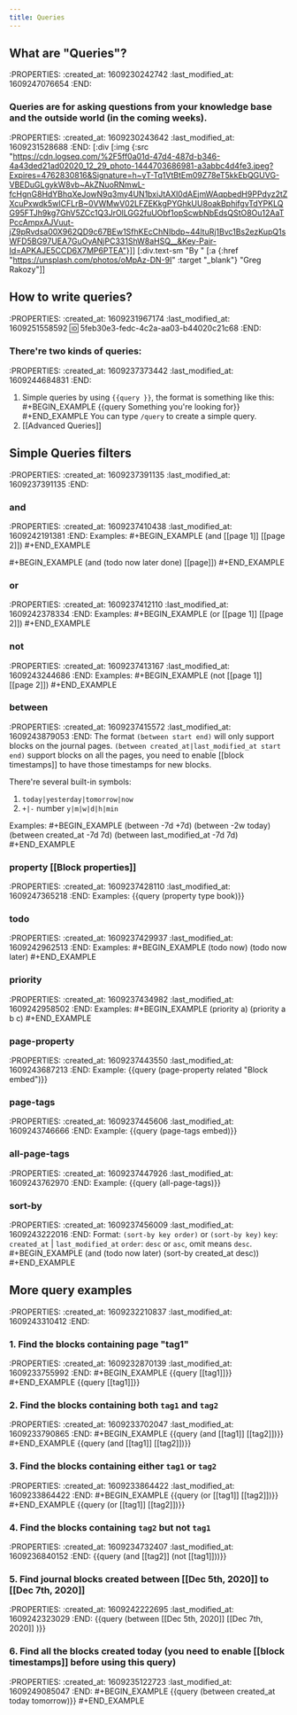 ```yaml
---
title: Queries
---
```


## **What are "Queries"?**
:PROPERTIES:
:created_at: 1609230242742
:last_modified_at: 1609247076654
:END:
### Queries are for asking questions from your knowledge base and the outside world (in the coming weeks).
:PROPERTIES:
:created_at: 1609230243642
:last_modified_at: 1609231528688
:END:
[:div [:img {:src "https://cdn.logseq.com/%2F5ff0a01d-47d4-487d-b346-4a43ded21ad02020_12_29_photo-1444703686981-a3abbc4d4fe3.jpeg?Expires=4762830816&Signature=h~yT-Tq1VtBtEm09Z78eT5kkEbQGUVG-VBEDuGLgykW8vb~AkZNuoRNmwL-fcHgnG8HdYBhqXeJowN9q3my4UN1bxiJtAXl0dAEjmWAqpbedH9PPdyz2tZXcuPxwdk5wICFLrB~0VWMwV02LFZEKkgPYGhkUU8oakBphifgvTdYPKLQG95FTJh9kg7GhV5ZCc1Q3JrOlLGG2fuUObf1opScwbNbEdsQStO8Ou12AaTPccAmpxAJVuut-jZ9pRvdsa00X962QD9c67BEw1SfhKEcChNIbdp~44ltuRj1Bvc1Bs2ezKupQ1sWFD5BG97UEA7GuOyANjPC331ShW8aHSQ__&Key-Pair-Id=APKAJE5CCD6X7MP6PTEA"}]]
[:div.text-sm "By " [:a {:href "https://unsplash.com/photos/oMpAz-DN-9I" :target "_blank"} "Greg Rakozy"]]
## **How to write queries?**
:PROPERTIES:
:created_at: 1609231967174
:last_modified_at: 1609251558592
:id: 5feb30e3-fedc-4c2a-aa03-b44020c21c68
:END:
### There're two kinds of queries:
:PROPERTIES:
:created_at: 1609237373442
:last_modified_at: 1609244684831
:END:
1. Simple queries by using `{{query }}`, the format is something like this:
 #+BEGIN_EXAMPLE
 {{query Something you're looking for}}
 #+END_EXAMPLE
 You can type `/query` to create a simple query.
2. [[Advanced Queries]]
## **Simple Queries filters**
:PROPERTIES:
:created_at: 1609237391135
:last_modified_at: 1609237391135
:END:
### **and**
:PROPERTIES:
:created_at: 1609237410438
:last_modified_at: 1609242191381
:END:
Examples:
#+BEGIN_EXAMPLE
(and [[page 1]] [[page 2]])
#+END_EXAMPLE

#+BEGIN_EXAMPLE
(and (todo now later done) [[page]])
#+END_EXAMPLE
### **or**
:PROPERTIES:
:created_at: 1609237412110
:last_modified_at: 1609242378334
:END:
Examples:
#+BEGIN_EXAMPLE
(or [[page 1]] [[page 2]])
#+END_EXAMPLE
### **not**
:PROPERTIES:
:created_at: 1609237413167
:last_modified_at: 1609243244686
:END:
Examples:
#+BEGIN_EXAMPLE
(not [[page 1]] [[page 2]])
#+END_EXAMPLE
### **between**
:PROPERTIES:
:created_at: 1609237415572
:last_modified_at: 1609243879053
:END:
The format `(between start end)` will only support blocks on the journal pages.
`(between created_at|last_modified_at start end)` support blocks on all the pages, you need to enable [[block timestamps]] to have those timestamps for new blocks.

There're several built-in symbols:
 1. `today|yesterday|tomorrow|now`
 2. `+|-` number `y|m|w|d|h|min`

Examples:
#+BEGIN_EXAMPLE
(between -7d +7d)
(between -2w today)
(between created_at -7d 7d)
(between last_modified_at -7d 7d)
#+END_EXAMPLE
### **property** [[Block properties]]
:PROPERTIES:
:created_at: 1609237428110
:last_modified_at: 1609247365218
:END:
Examples:
{{query (property type book)}}
### **todo**
:PROPERTIES:
:created_at: 1609237429937
:last_modified_at: 1609242962513
:END:
Examples:
#+BEGIN_EXAMPLE
(todo now)
(todo now later)
#+END_EXAMPLE
### **priority**
:PROPERTIES:
:created_at: 1609237434982
:last_modified_at: 1609242958502
:END:
Examples:
#+BEGIN_EXAMPLE
(priority a)
(priority a b c)
#+END_EXAMPLE
### **page-property**
:PROPERTIES:
:created_at: 1609237443550
:last_modified_at: 1609243687213
:END:
Example:
{{query (page-property related "Block embed")}}
### **page-tags**
:PROPERTIES:
:created_at: 1609237445606
:last_modified_at: 1609243746666
:END:
Example:
{{query (page-tags embed)}}
### **all-page-tags**
:PROPERTIES:
:created_at: 1609237447926
:last_modified_at: 1609243762970
:END:
Example:
{{query (all-page-tags)}}
### **sort-by**
:PROPERTIES:
:created_at: 1609237456009
:last_modified_at: 1609243222016
:END:
Format: `(sort-by key order)` or `(sort-by key)`
`key`: `created_at`  | `last_modified_at`
`order`: `desc` or `asc`, omit means `desc`.
#+BEGIN_EXAMPLE
(and (todo now later) (sort-by created_at desc))
#+END_EXAMPLE
## **More query examples**
:PROPERTIES:
:created_at: 1609232210837
:last_modified_at: 1609243310412
:END:
### 1. Find the blocks containing page "tag1"
:PROPERTIES:
:created_at: 1609232870139
:last_modified_at: 1609233755992
:END:
#+BEGIN_EXAMPLE
{{query [[tag1]]}}
#+END_EXAMPLE
{{query [[tag1]]}}
### 2. Find the blocks containing both `tag1` and `tag2`
:PROPERTIES:
:created_at: 1609233702047
:last_modified_at: 1609233790865
:END:
#+BEGIN_EXAMPLE
{{query (and [[tag1]] [[tag2]])}}
#+END_EXAMPLE
{{query (and [[tag1]] [[tag2]])}}
### 3. Find the blocks containing either `tag1` or `tag2`
:PROPERTIES:
:created_at: 1609233864422
:last_modified_at: 1609233864422
:END:
#+BEGIN_EXAMPLE
{{query (or [[tag1]] [[tag2]])}}
#+END_EXAMPLE
{{query (or [[tag1]] [[tag2]])}}
### 4. Find the blocks containing `tag2` but not `tag1`
:PROPERTIES:
:created_at: 1609234732407
:last_modified_at: 1609236840152
:END:
{{query (and [[tag2]] (not [[tag1]]))}}
### 5. Find journal blocks created between [[Dec 5th, 2020]] to [[Dec 7th, 2020]]
:PROPERTIES:
:created_at: 1609242222695
:last_modified_at: 1609242323029
:END:
{{query (between [[Dec 5th, 2020]] [[Dec 7th, 2020]] )}}
### 6. Find all the blocks created today (you need to enable [[block timestamps]] before using this query)
:PROPERTIES:
:created_at: 1609235122723
:last_modified_at: 1609249085047
:END:
#+BEGIN_EXAMPLE
{{query (between created_at today tomorrow)}}
#+END_EXAMPLE
